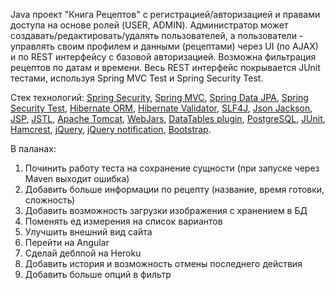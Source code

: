 Java проект "Книга Рецептов" с регистрацией/авторизацией и правами доступа на основе ролей (USER, ADMIN).
Администратор может создавать/редактировать/удалять пользователей, а пользователи - управлять своим профилем и данными (рецептами) через UI (по AJAX) и по REST интерфейсу с базовой авторизацией.
Возможна фильтрация рецептов по датам и времени.
Весь REST интерфейс покрывается JUnit тестами, используя Spring MVC Test и Spring Security Test.

Стек технологий:
        <a href="http://projects.spring.io/spring-security/">Spring Security</a>,
        <a href="https://docs.spring.io/spring/docs/current/spring-framework-reference/html/mvc.html">Spring MVC</a>,
        <a href="http://projects.spring.io/spring-data-jpa/">Spring Data JPA</a>,
        <a href="http://spring.io/blog/2014/05/07/preview-spring-security-test-method-security">Spring Security
            Test</a>,
        <a href="http://hibernate.org/orm/">Hibernate ORM</a>,
        <a href="http://hibernate.org/validator/">Hibernate Validator</a>,
        <a href="http://www.slf4j.org/">SLF4J</a>,
        <a href="https://github.com/FasterXML/jackson">Json Jackson</a>,
        <a href="http://ru.wikipedia.org/wiki/JSP">JSP</a>,
        <a href="http://en.wikipedia.org/wiki/JavaServer_Pages_Standard_Tag_Library">JSTL</a>,
        <a href="http://tomcat.apache.org/">Apache Tomcat</a>,
        <a href="http://www.webjars.org/">WebJars</a>,
        <a href="http://datatables.net/">DataTables plugin</a>,
        <a href="http://www.postgresql.org/">PostgreSQL</a>,
        <a href="http://junit.org/">JUnit</a>,
        <a href="http://hamcrest.org/JavaHamcrest/">Hamcrest</a>,
        <a href="http://jquery.com/">jQuery</a>,
        <a href="http://ned.im/noty/">jQuery notification</a>,
        <a href="http://getbootstrap.com/">Bootstrap</a>.

В паланах:
1. Починить работу теста на сохранение сущности (при запуске через Maven выходит ошибка)
2. Добавить больше информации по рецепту (название, время готовки, сложность)
3. Добавить возможность загрузки изображения с хранением в БД
5. Поменять ед измерения на список вариантов
6. Улучшить внешний вид сайта
6. Перейти на Angular
7. Сделай деблпой на Heroku
8. Добавить история и возможность отмены последнего действия
9. Добавить больше опций в фильтр